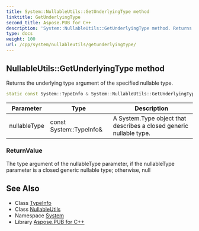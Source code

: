 ```yaml
---
title: System::NullableUtils::GetUnderlyingType method
linktitle: GetUnderlyingType
second_title: Aspose.PUB for C++
description: 'System::NullableUtils::GetUnderlyingType method. Returns the underlying type argument of the specified nullable type in C++.'
type: docs
weight: 100
url: /cpp/system/nullableutils/getunderlyingtype/
---
```

## NullableUtils::GetUnderlyingType method


Returns the underlying type argument of the specified nullable type.

```cpp
static const System::TypeInfo & System::NullableUtils::GetUnderlyingType(const System::TypeInfo &nullableType)
```


| Parameter | Type | Description |
| --- | --- | --- |
| nullableType | const System::TypeInfo\& | A System.Type object that describes a closed generic nullable type. |

### ReturnValue

The type argument of the nullableType parameter, if the nullableType parameter is a closed generic nullable type; otherwise, null

## See Also

* Class [TypeInfo](../../typeinfo/)
* Class [NullableUtils](../)
* Namespace [System](../../)
* Library [Aspose.PUB for C++](../../../)

